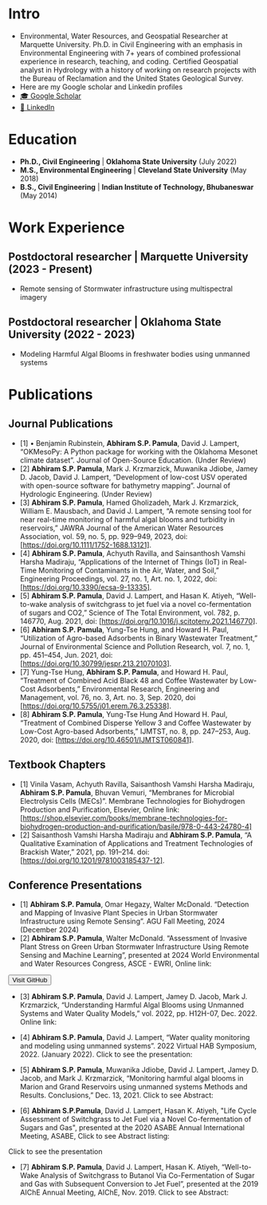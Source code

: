 # Intro
- Environmental, Water Resources, and Geospatial Researcher at Marquette University. Ph.D. in Civil Engineering with an emphasis in Environmental Engineering with 7+ years of combined professional experience in research, teaching, and coding. Certified Geospatial analyst in Hydrology with a history of working on research projects with the Bureau of Reclamation and the United States Geological Survey.
- Here are my Google scholar and Linkedin profiles
- <a href="https://scholar.google.com/citations?user=YrTbCmsAAAAJ&hl=en&oi=ao">🎓 Google Scholar</a>
- <a href="https://www.linkedin.com/in/asppamula">👔 LinkedIn</a>

# Education
- **Ph.D., Civil Engineering** | **Oklahoma State University** (July 2022)
- **M.S., Environmental Engineering** | **Cleveland State University** (May 2018)
- **B.S., Civil Engineering** | **Indian Institute of Technology, Bhubaneswar** (May 2014)

# Work Experience
## Postdoctoral researcher | Marquette University (2023 - Present)
- Remote sensing of Stormwater infrastructure using multispectral imagery
  
## Postdoctoral researcher | Oklahoma State University (2022 - 2023)
- Modeling Harmful Algal Blooms in freshwater bodies using unmanned systems

# Publications
## Journal Publications
- [1] •	Benjamin Rubinstein, **Abhiram S.P. Pamula**, David J. Lampert, “OKMesoPy: A Python package for working with the Oklahoma Mesonet climate dataset”. Journal of Open-Source Education. (Under Review)
- [2] **Abhiram S.P. Pamula**, Mark J. Krzmarzick, Muwanika Jdiobe, Jamey D. Jacob, David J. Lampert, “Development of low-cost USV operated with open-source software for bathymetry mapping”. Journal of Hydrologic Engineering. (Under Review)
- [3]	**Abhiram S.P. Pamula**, Hamed Gholizadeh, Mark J. Krzmarzick, William E. Mausbach, and David J. Lampert, “A remote sensing tool for near real-time monitoring of harmful algal blooms and turbidity in reservoirs,” JAWRA Journal of the American Water Resources Association, vol. 59, no. 5, pp. 929–949, 2023, doi: [https://doi.org/10.1111/1752-1688.13121].
- [4]	**Abhiram S.P. Pamula**, Achyuth Ravilla, and Sainsanthosh Vamshi Harsha Madiraju, “Applications of the Internet of Things (IoT) in Real-Time Monitoring of Contaminants in the Air, Water, and Soil,” Engineering Proceedings, vol. 27, no. 1, Art. no. 1, 2022, doi: [https://doi.org/10.3390/ecsa-9-13335].
- [5]	**Abhiram S.P. Pamula**, David J. Lampert, and Hasan K. Atiyeh, “Well-to-wake analysis of switchgrass to jet fuel via a novel co-fermentation of sugars and CO2,” Science of The Total Environment, vol. 782, p. 146770, Aug. 2021, doi: [https://doi.org/10.1016/j.scitotenv.2021.146770].
- [6]	**Abhiram S.P. Pamula**, Yung-Tse Hung, and Howard H. Paul, “Utilization of Agro-based Adsorbents in Binary Wastewater Treatment,” Journal of Environmental Science and Pollution Research, vol. 7, no. 1, pp. 451–454, Jun. 2021, doi: [https://doi.org/10.30799/jespr.213.21070103].
- [7]	Yung-Tse Hung, **Abhiram S.P. Pamula**, and Howard H. Paul, “Treatment of Combined Acid Black 48 and Coffee Wastewater by Low-Cost Adsorbents,” Environmental Research, Engineering and Management, vol. 76, no. 3, Art. no. 3, Sep. 2020, doi [https://doi.org/10.5755/j01.erem.76.3.25338].
- [8]	**Abhiram S.P. Pamula**, Yung-Tse Hung And Howard H. Paul, “Treatment of Combined Disperse Yellow 3 and Coffee Wastewater by Low-Cost Agro-based Adsorbents,” IJMTST, no. 8, pp. 247–253, Aug. 2020, doi: [https://doi.org/10.46501/IJMTST060841].


## Textbook Chapters
- [1] Vinila Vasam, Achyuth Ravilla, Saisanthosh Vamshi Harsha Madiraju, **Abhiram S.P. Pamula**, Bhuvan Vemuri, “Membranes for Microbial Electrolysis Cells (MECs)”. Membrane Technologies for Biohydrogen Production and Purification,   Elsevier, Online link: [https://shop.elsevier.com/books/membrane-technologies-for-biohydrogen-production-and-purification/basile/978-0-443-24780-4]
- [2]	Saisanthosh Vamshi Harsha Madiraju and **Abhiram S.P. Pamula**, “A Qualitative Examination of Applications and Treatment Technologies of Brackish Water,” 2021, pp. 191–214. doi: [https://doi.org/10.1201/9781003185437-12].

## Conference Presentations
- [1] **Abhiram S.P. Pamula**, Omar Hegazy, Walter McDonald. “Detection and Mapping of Invasive Plant Species in Urban Stormwater Infrastructure using Remote Sensing”. AGU Fall Meeting, 2024 (December 2024)
- [2] **Abhiram S.P. Pamula**, Walter McDonald. “Assessment of Invasive Plant Stress on Green Urban Stormwater Infrastructure Using Remote Sensing and Machine Learning”, presented at 2024 World Environmental and Water Resources Congress, ASCE - EWRI, Online link:
  
 <!-- Button element -->
<button class="link-button" onclick="openLink()">Visit GitHub</button>

<script>
    function openLink() {
        window.location.href = "https://ewricongress2024.eventscribe.net/fsPopup.asp?PresenterId=1783052&mode=presenterinfo";
    }
</script>

- [3]	**Abhiram S.P. Pamula**, David J. Lampert, Jamey D. Jacob, Mark J. Krzmarzick, “Understanding Harmful Algal Blooms using Unmanned Systems and Water Quality Models,” vol. 2022, pp. H12H-07, Dec. 2022. Online link:

- [4] **Abhiram S.P. Pamula**, David J. Lampert, “Water quality monitoring and modeling using unmanned systems”. 2022 Virtual HAB Symposium, 2022. (January 2022). Click to see the presentation:

- [5] **Abhiram S.P. Pamula**, Muwanika Jdiobe, David J. Lampert, Jamey D. Jacob, and Mark J. Krzmarzick, “Monitoring harmful algal blooms in Marion and Grand Reservoirs using unmanned systems Methods and Results. Conclusions,” Dec. 13, 2021. Click to see Abstract:

- [6] **Abhiram S.P.Pamula**, David J. Lampert, Hasan K. Atiyeh, "Life Cycle Assessment of Switchgrass to Jet Fuel via a Novel Co-fermentation of Sugars and Gas", presented at the 2020 ASABE Annual International Meeting, ASABE, Click to see Abstract listing:

Click to see the presentation


- [7] **Abhiram S.P. Pamula**, David J. Lampert, Hasan K. Atiyeh, “Well-to-Wake Analysis of Switchgrass to Butanol Via Co-Fermentation of Sugar and Gas with Subsequent Conversion to Jet Fuel”, presented at the 2019 AIChE Annual Meeting, AIChE, Nov. 2019. Click to see Abstract:




